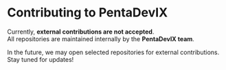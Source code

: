 # Contributing to PentaDevIX

Currently, **external contributions are not accepted**.  
All repositories are maintained internally by the **PentaDevIX team**.  

In the future, we may open selected repositories for external contributions.  
Stay tuned for updates!
